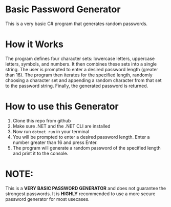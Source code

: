 # Basic Password Generator
This is a very basic C# program that generates random passwords.

# How it Works
The program defines four character sets: lowercase letters, uppercase letters, symbols, and numbers.
It then combines these sets into a single string. The user is prompted to enter a desired password length (greater than 16). 
The program then iterates for the specified length, randomly choosing a character set and appending a random character from that set to the password string. Finally, the generated password is returned.

# How to use this Generator
1. Clone this repo from github
2. Make sure .NET and the .NET CLI are installed
3. Now run `dotnet run` in your terminal
4. You will be prompted to enter a desired password length. Enter a number greater than 16 and press Enter.
5. The program will generate a random password of the specified length and print it to the console.

# NOTE: 
  This is a **VERY BASIC PASSWORD GENERATOR** and does not guarantee the strongest passwords. It is **HIGHLY** recommended to use a more secure password generator for most usecases.
